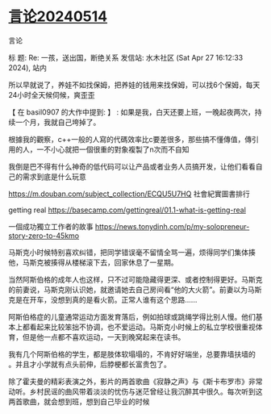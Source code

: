 # [言论20240514](https://github.com/cutepig123/gitblog/issues/73)

言论

标  题: Re: 一孩，送出国，断绝关系
发信站: 水木社区 (Sat Apr 27 16:12:33 2024), 站内
  
所以早就说了，养娃不如找保姆，把养娃的钱用来找保姆，可以找6个保姆，每天24小时全天候伺候，爽歪歪
  
  
【 在 basil0907 的大作中提到: 】
: 如果是我，白天还要上班，一晚起夜两次，持续一个月，我就自己垮掉了。
  

根據我的觀察，c++一般的人寫的代碼效率比c要差很多，那些搞不懂傳值，傳引用的人，一不小心就把一個很重的對象複製了n次而不自知

我倒是巴不得有什么神奇的低代码可以让产品或者业务人员搞开发，让他们看看自己的需求到底是什么玩意


https://m.douban.com/subject_collection/ECQU5U7HQ
社會紀實圖書排行

getting real
https://basecamp.com/gettingreal/01.1-what-is-getting-real

一個成功獨立工作者的故事
https://news.tonydinh.com/p/my-solopreneur-story-zero-to-45kmo

马斯克小时候特别喜欢纠错，把同学错误毫不留情全骂一遍，烦得同学们集体揍他，马斯克被揍得从楼梯滚下去，回家休息了一星期。



当然阿斯伯格的成年人也这样，只不过可能隐藏得更深、或者控制得更好。马斯克的前妻说，马斯克刚认识她，就邀请她去自己房间看“他的大火箭”。前妻以为马斯克是在开车，没想到真的是看火箭。正常人谁有这个思路......



阿斯伯格症的儿童通常运动方面发育落后，例如拍球或跳绳学得比别人慢。他们基本上都看起来比较笨拙不协调，也不爱运动。马斯克小时候上的私立学校很重视体育，但是他一点都不喜欢运动，一天到晚窝起来在读书。



我有几个阿斯伯格的学生，都是肢体软塌塌的，不肯好好端坐，总要靠墙扶墙的 。并且才小学就有点头前伸，后脖梗都长富贵包了。


除了霍夫曼的精彩表演之外，影片的两首歌曲《寂静之声》与《斯卡布罗市》非常动听。乡村民谣的曲风带着淡淡的忧伤与迷茫曾经让我沉醉其中很久。每次听到这两首歌曲，就会想到班，想到自己毕业的时候



